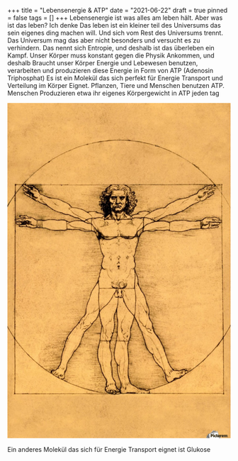 +++
title = "Lebensenergie & ATP"
date = "2021-06-22"
draft = true
pinned = false
tags = []
+++
Lebensenergie ist was alles am leben hält. Aber was ist das leben? Ich denke Das leben ist ein kleiner teil des Universums das sein eigenes ding machen will. Und sich vom Rest des Universums trennt. Das Universum mag das aber nicht besonders und versucht es zu verhindern. Das nennt sich Entropie, und deshalb ist das überleben ein Kampf. Unser Körper muss konstant gegen die Physik Ankommen, und deshalb Braucht unser Körper Energie und Lebewesen benutzen, verarbeiten und produzieren diese Energie in Form von ATP (Adenosin Triphosphat) Es ist ein Molekül das sich perfekt für Energie Transport und Verteilung im Körper Eignet. Pflanzen, Tiere und Menschen benutzen ATP. Menschen Produzieren etwa ihr eigenes Körpergewicht in ATP jeden tag

![](900_human-body.jpg)

Ein anderes Molekül das sich für Energie Transport eignet ist Glukose
